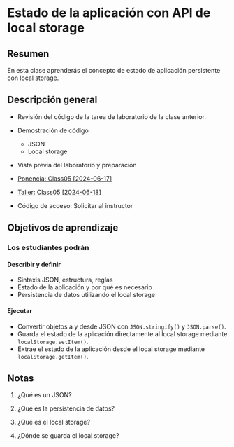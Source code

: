 ﻿# Estado de la aplicación con API de local storage

## Resumen

En esta clase aprenderás el concepto de estado de aplicación persistente con local storage.

## Descripción general

- Revisión del código de la tarea de laboratorio de la clase anterior.
- Demostración de código
  - JSON
  - Local storage
- Vista previa del laboratorio y preparación

- [Ponencia: Class05 [2024-06-17]]()
- [Taller: Class05 [2024-06-18]]() 
- Código de acceso: Solicitar al instructor

## Objetivos de aprendizaje

### Los estudiantes podrán

#### Describir y definir

- Sintaxis JSON, estructura, reglas
- Estado de la aplicación y por qué es necesario
- Persistencia de datos utilizando el local storage

#### Ejecutar

- Convertir objetos a y desde JSON con `JSON.stringify()` y `JSON.parse()`.
- Guarda el estado de la aplicación directamente al local storage mediante `localStorage.setItem()`.
- Extrae el estado de la aplicación desde el local storage mediante `localStorage.getItem()`.

## Notas

1. ¿Qué es un JSON?

1. ¿Qué es la persistencia de datos?

1. ¿Qué es el local storage?

1. ¿Dónde se guarda el local storage?
